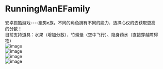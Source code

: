 # RunningManEFamily
安卓跑酷游戏----跑男e族，不同的角色拥有不同的能力，选择心仪的去获取更高的分数！<br/>
目前支持道具：水果（增加分数）、竹蜻蜓（空中飞行）、隐身药水（直接穿越障碍物）<br/>
![image](http://thumbnail0.baidupcs.com/thumbnail/ed4dbef206817da99b9c5df09ca48dd1?fid=2353876826-250528-1062891059497128&time=1468260000&rt=sh&sign=FDTAER-DCb740ccc5511e5e8fedcff06b081203-RpCJKee5Y8RVRdYBPzdgVqeoa%2Fg%3D&expires=8h&chkv=0&chkbd=0&chkpc=&dp-logid=4478440956449012712&dp-callid=0&size=c710_u400&quality=100)
<br/>
![image](http://thumbnail0.baidupcs.com/thumbnail/889eecfcaf06f481131ff3b88f6d6c54?fid=2353876826-250528-16301660413138&time=1468260000&rt=sh&sign=FDTAER-DCb740ccc5511e5e8fedcff06b081203-nVqieOTv%2FMT4deIvDjXfJSK9DmQ%3D&expires=8h&chkv=0&chkbd=0&chkpc=&dp-logid=4478451773350797333&dp-callid=0&size=c710_u400&quality=100)
<br/>
![image](http://thumbnail0.baidupcs.com/thumbnail/d9c019896de86922be857578ec1b3e3d?fid=2353876826-250528-415120216379732&time=1468260000&rt=sh&sign=FDTAER-DCb740ccc5511e5e8fedcff06b081203-5GggDcy%2FfGV7QPB3HgCOLVmI%2F3o%3D&expires=8h&chkv=0&chkbd=0&chkpc=&dp-logid=4478462374637648540&dp-callid=0&size=c710_u400&quality=100)
<br/>
![image](http://thumbnail0.baidupcs.com/thumbnail/7b304eb4666cb86335052a0037ae4934?fid=2353876826-250528-397158763545234&time=1468260000&rt=sh&sign=FDTAER-DCb740ccc5511e5e8fedcff06b081203-i4xoxskavfUcpP%2BHQlhMlNGv8N4%3D&expires=8h&chkv=0&chkbd=0&chkpc=&dp-logid=4478470938296956933&dp-callid=0&size=c710_u400&quality=100)
